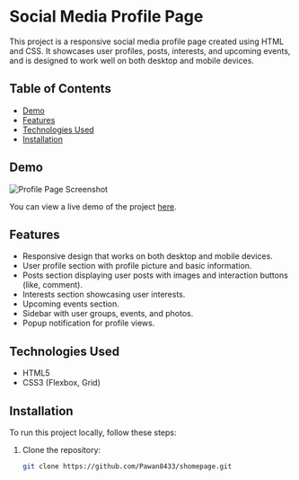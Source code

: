 # Social Media Profile Page

This project is a responsive social media profile page created using HTML and CSS. It showcases user profiles, posts, interests, and upcoming events, and is designed to work well on both desktop and mobile devices.

## Table of Contents

- [Demo](#demo)
- [Features](#features)
- [Technologies Used](#technologies-used)
- [Installation](#installation)

## Demo

![Profile Page Screenshot](https://github.com/Pawan8433/shomepage/assets/106168429/80a45922-f01d-4f22-b607-db586daf2330)

You can view a live demo of the project [here](https://shomepage.vercel.app/).

## Features

- Responsive design that works on both desktop and mobile devices.
- User profile section with profile picture and basic information.
- Posts section displaying user posts with images and interaction buttons (like, comment).
- Interests section showcasing user interests.
- Upcoming events section.
- Sidebar with user groups, events, and photos.
- Popup notification for profile views.

## Technologies Used

- HTML5
- CSS3 (Flexbox, Grid)

## Installation

To run this project locally, follow these steps:

1. Clone the repository:

   ```bash
   git clone https://github.com/Pawan8433/shomepage.git

